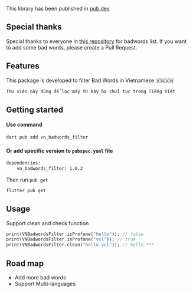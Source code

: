This library has been published in [pub.dev](https://pub.dev/packages/vn_badwords_filter)

## Special thanks

Special thanks to everyone in [this repository](https://github.com/Eris-182/vn-badwords) for badwords list.
If you want to add some bad words, please create a Pull Request.

## Features

This package is developed to filter Bad Words in Vietnamese 🇻🇳🇻🇳
```md
Thư viện này dùng để lọc mấy từ bậy bạ chửi tục trong Tiếng Việt
```


## Getting started

#### Use command

```bash
dart pub add vn_badwords_filter
```

#### Or add specific version to ```pubspec.yaml``` file
```bash
dependencies:
    vn_badwords_filter: 1.0.2
```

Then run ```pub get```
```bash
flutter pub get
```

## Usage

Support clean and check function

```dart
print(VNBadwordsFilter.isProfane("hello")); // false
print(VNBadwordsFilter.isProfane("vcl")); // true
print(VNBadwordsFilter.clean("hello vcl")); // hello ***
```

## Road map
- Add more bad words
- Support Multi-languages
